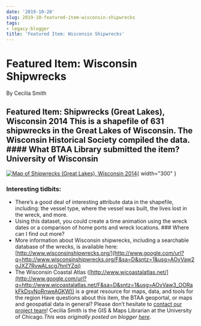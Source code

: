 ```yaml
---
date: '2019-10-28'
slug: 2019-10-featured-item-wisconsin-shipwrecks
tags:
- legacy-blogger
title: 'Featured Item: Wisconsin Shipwrecks'
---
```


# Featured Item: Wisconsin Shipwrecks

By Cecilia Smith

## Featured Item: Shipwrecks (Great Lakes), Wisconsin 2014 This is a shapefile of 631 shipwrecks in the Great Lakes of Wisconsin. The Wisconsin Historical Society compiled the data. #### What BTAA Library submitted the item? University of Wisconsin 

[![Map of Shipwrecks \(Great Lakes\), Wisconsin 2014](https://blogger.googleusercontent.com/img/a/AVvXsEiqoOiyOcNtMntLX4t0qS8eqc99U7WqzyOwshLhmPEZMNEmebSPNAHPXJq24-yUvo6L_fiSyIvmi3QBkBVeK55cQyYrK7ufEgk9Ge8Gb8AeBaXZv7tk5lkzj6F9utEKxuerXaBYqaK5NpkM-HQy_RMeXRsnbyY9v6KdqFEoxq81LGE0icfCh1WglRXnkw=w558-h640)](https://geo.btaa.org/catalog/35EC573E-282C-40DD-8512-CE14E033F989){ width="300" }


### Interesting tidbits:
 * There’s a good deal of interesting attribute data in the shapefile, including: the vessel type, where the vessel was built, the lives lost in the wreck, and more.
 * Using this dataset, you could create a time animation using the wreck dates or a comparison of home ports <!-- more --> and wreck locations. ### Where can I find out more?
 * More information about Wisconsin shipwrecks, including a searchable database of the wrecks, is available here: [http://www.wisconsinshipwrecks.org/](http://www.google.com/url?q=http://www.wisconsinshipwrecks.org/F&sa=D&sntz=1&usg=AOvVaw2oJXZ7RvwALscg7hnlYZqj)
 * The Wisconsin Coastal Atlas ([http://www.wicoastalatlas.net/](http://www.google.com/url?q=http://www.wicoastalatlas.net/F&sa=D&sntz=1&usg=AOvVaw3_OORakFkDsvNoRnweAGKW)) is a great resource for maps, data, and tools for the region Have questions about this item, the BTAA geoportal, or maps and geospatial data in general? Please don’t hesitate to [contact our project team](https://geo.btaa.org/Ffeedback&sa=D&sntz=1&usg=AOvVaw1HkQAJ_6x8cD9Y9Jg9PhQL)! Cecilia Smith is the GIS & Maps Librarian at the University of Chicago.*This was originally posted on blogger [here](https://geobtaa.blogspot.com/2019/10/featured-item-wisconsin-shipwrecks.html)*.

